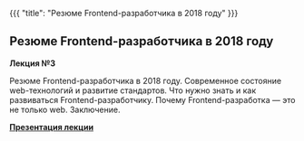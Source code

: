 {{{
	"title": "Резюме Frontend-разработчика в 2018 году"
}}}

## Резюме Frontend-разработчика в 2018 году
__Лекция №3__

Резюме Frontend-разработчика в 2018 году. Современное состояние web-технологий и развитие стандартов. Что нужно знать и как развиваться Frontend-разработчику. Почему Frontend-разработка &mdash; это не только web. Заключение.

__[Презентация лекции](/slides/s12)__
